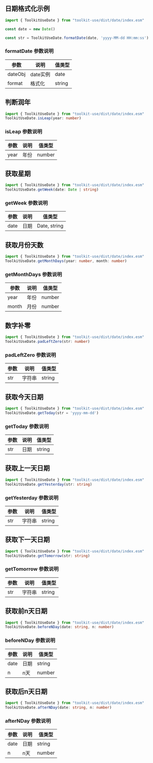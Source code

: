 ## 日期格式化示例
```ts
import { ToolkitUseDate } from "toolkit-use/dist/date/index.esm"

const date = new Date()

const str = ToolkitUseDate.formatDate(date, 'yyyy-MM-dd HH:mm:ss')
```

### formatDate 参数说明

| 参数        | 说明 | 值类型
| ----------- | --------------------------------------- | ------------------------------------------------------------------------------------ |
| dateObj | date实例 | date |
| format | 格式化 | string |

## 判断润年

```ts
import { ToolkitUseDate } from "toolkit-use/dist/date/index.esm"
ToolkitUseDate.isLeap(year: number)
```

### isLeap 参数说明

| 参数        | 说明 | 值类型
| ----------- | --------------------------------------- | ------------------------------------------------------------------------------------ |
| year | 年份 | number |

## 获取星期
```ts
import { ToolkitUseDate } from "toolkit-use/dist/date/index.esm"
ToolkitUseDate.getWeek(date: Date | string)
```
### getWeek 参数说明

| 参数        | 说明 | 值类型
| ----------- | --------------------------------------- | ------------------------------------------------------------------------------------ |
| date | 日期 | Date, string |

## 获取月份天数
```ts
import { ToolkitUseDate } from "toolkit-use/dist/date/index.esm"
ToolkitUseDate.getMonthDays(year: number, month: number)
```

### getMonthDays 参数说明

| 参数        | 说明 | 值类型
| ----------- | --------------------------------------- | ------------------------------------------------------------------------------------ |
| year | 年份 | number |
| month | 月份 | number |

## 数字补零
```ts
import { ToolkitUseDate } from "toolkit-use/dist/date/index.esm"
ToolkitUseDate.padLeftZero(str: number)
```

### padLeftZero 参数说明

| 参数        | 说明 | 值类型
| ----------- | --------------------------------------- | ------------------------------------------------------------------------------------ |
| str | 字符串 | string |

## 获取今天日期
```ts
import { ToolkitUseDate } from "toolkit-use/dist/date/index.esm"
ToolkitUseDate.getToday(str = 'yyyy-mm-dd')
```

### getToday 参数说明

| 参数        | 说明 | 值类型
| ----------- | --------------------------------------- | ------------------------------------------------------------------------------------ |
| str | 日期 | string |

## 获取上一天日期
```ts
import { ToolkitUseDate } from "toolkit-use/dist/date/index.esm"
ToolkitUseDate.getYesterday(str: string)
```

### getYesterday 参数说明

| 参数        | 说明 | 值类型
| ----------- | --------------------------------------- | ------------------------------------------------------------------------------------ |
| str | 字符串 | string |

## 获取下一天日期
```ts
import { ToolkitUseDate } from "toolkit-use/dist/date/index.esm"
ToolkitUseDate.getTomorrow(str: string)
```

### getTomorrow 参数说明

| 参数        | 说明 | 值类型
| ----------- | --------------------------------------- | ------------------------------------------------------------------------------------ |
| str | 字符串 | string |

## 获取前n天日期
```ts
import { ToolkitUseDate } from "toolkit-use/dist/date/index.esm"
ToolkitUseDate.beforeNDay(date: string, n: number)
```

### beforeNDay 参数说明

| 参数        | 说明 | 值类型
| ----------- | --------------------------------------- | ------------------------------------------------------------------------------------ |
| date | 日期 | string |
| n | n天 | number |

## 获取后n天日期
```ts
import { ToolkitUseDate } from "toolkit-use/dist/date/index.esm"
ToolkitUseDate.afterNDay(date: string, n: number)
```
### afterNDay 参数说明

| 参数        | 说明 | 值类型
| ----------- | --------------------------------------- | ------------------------------------------------------------------------------------ |
| date | 日期 | string |
| n | n天 | number |